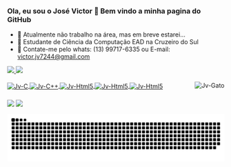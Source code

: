 ### Ola, eu sou o José Victor 👋 Bem vindo a minha pagina do GitHub

- 🔭 Atualmente não trabalho na área, mas em breve estarei...
- 🌱 Estudante de Ciência da Computação EAD na Cruzeiro do Sul
- 💬 Contate-me pelo whats: (13) 99717-6335 ou E-mail: victor.jv7244@gmail.com

 <div>
  <a href="https://github.com/Jv7244">
  <img height="180em" src="https://github-readme-stats.vercel.app/api?username=Jv7244&show_icons=true&theme=highcontrast&include_all_commits=true&count_private=true"/>
  <img height="180em" src="https://github-readme-stats.vercel.app/api/top-langs/?username=Jv7244&layout=compact&langs_count=7&theme=highcontrast"/>
</div>
  
  <div style="display: inline_block"><br>
  <img align="center" alt="Jv-C" height="30" width="40" src="https://cdn.jsdelivr.net/gh/devicons/devicon/icons/c/c-original.svg">
  <img align="center" alt="Jv-C++" height="30" width="40" src="https://cdn.jsdelivr.net/gh/devicons/devicon/icons/cplusplus/cplusplus-original.svg">
  <img align="center" alt="Jv-Html5" height="30" width="40" src="https://cdn.jsdelivr.net/gh/devicons/devicon/icons/html5/html5-original-wordmark.svg">
   <img align="center" alt="Jv-Html5" height="30" width="40" src="https://cdn.jsdelivr.net/gh/devicons/devicon/icons/css3/css3-original-wordmark.svg">
   <img align="center" alt="Jv-Html5" height="30" width="40" src="https://cdn.jsdelivr.net/gh/devicons/devicon/icons/javascript/javascript-original.svg">
  
  <img align="right" alt="Jv-Gato" src="https://i.pinimg.com/originals/8e/90/ae/8e90ae261d9bf52464fb0043a9d51bfd.gif">
</div>
  
 ###
  
  <div>
      <a href="https://www.facebook.com/profile.php?viewas=100000686899395&id=100008442092161" target="_blank"><img src="https://img.shields.io/badge/Facebook-1877F2?style=for-the-badge&logo=facebook&logoColor=white"></a>
  <a href = "mailto:victor.jv7244@gmail.com"><img src="https://img.shields.io/badge/-Gmail-%23333?style=for-the-badge&logo=gmail&logoColor=white" target="_blank"></a>
   <h href="https://www.futorodejv.com"><img src"https://png.pngtree.com/png-clipart/20190520/original/pngtree-vector-web-search-icon-png-image_4140340.jpg" width="40"></a>
   
   ![Snake animation](https://github.com/Jv7244/Jv7244/blob/output/github-contribution-grid-snake.svg)
    </div>

